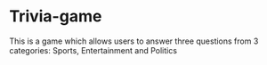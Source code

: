 # Trivia-game
This is a game which allows users to answer three questions from 3 categories: Sports, Entertainment and Politics
